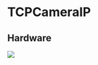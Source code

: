 # TCPCameraIP
<h2>Hardware</h2>
<img src="https://user-images.githubusercontent.com/57071897/177499206-c19524a8-856e-4f06-9e8e-ca5a50581896.png"></img>
